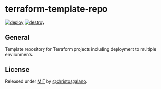 # terraform-template-repo

[![deploy](https://github.com/christosgalano/terraform-template-repo/actions/workflows/deploy.yaml/badge.svg?event=pull_request)](https://github.com/christosgalano/terraform-template-repo/actions/workflows/deploy.yaml)
[![destroy](https://github.com/christosgalano/terraform-template-repo/actions/workflows/destroy.yaml/badge.svg?event=workflow_dispatch)](https://github.com/christosgalano/terraform-template-repo/actions/workflows/destroy.yaml)

## General

Template repository for Terraform projects including deployment to multiple environments.

## License

Released under [MIT](/LICENSE) by [@christosgalano](https://github.com/christosgalano).

